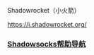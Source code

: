 
Shadowrocket（小火箭）

https://i.shadowrocket.org/


### [Shadowsocks帮助导航](https://shadowsocks-help.github.io/)
